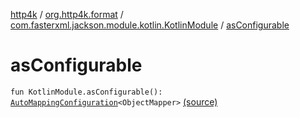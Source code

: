 [http4k](../../index.md) / [org.http4k.format](../index.md) / [com.fasterxml.jackson.module.kotlin.KotlinModule](index.md) / [asConfigurable](./as-configurable.md)

# asConfigurable

`fun KotlinModule.asConfigurable(): `[`AutoMappingConfiguration`](../-auto-mapping-configuration/index.md)`<ObjectMapper>` [(source)](https://github.com/http4k/http4k/blob/master/http4k-format-jackson/src/main/kotlin/org/http4k/format/internalJackson.kt#L89)